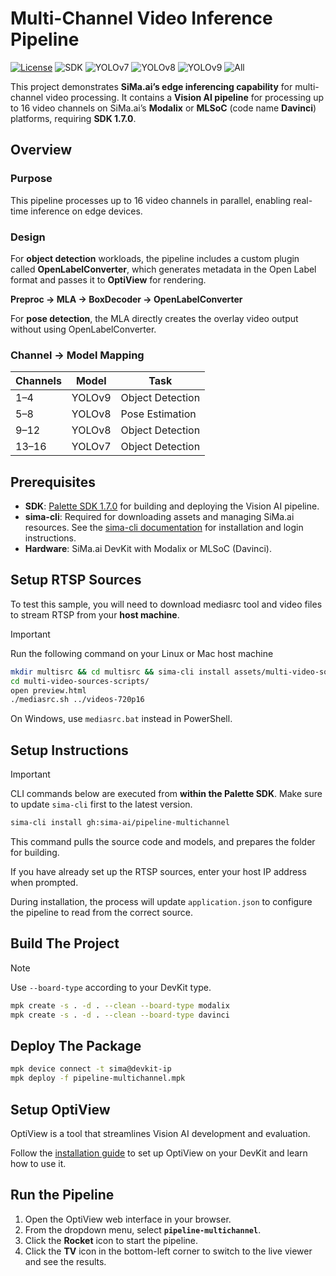 # Multi-Channel Video Inference Pipeline

[![License](https://img.shields.io/badge/License-Apache_2.0-blue.svg)](https://www.apache.org/licenses/LICENSE-2.0)
![SDK](https://img.shields.io/badge/SDK-1.7.0-green.svg)
![YOLOv7](https://img.shields.io/badge/model-YOLOv7-purple)
![YOLOv8](https://img.shields.io/badge/model-YOLOv8-teal)
![YOLOv9](https://img.shields.io/badge/model-YOLOv9-orange)
![All](https://img.shields.io/badge/DevKit-All-green)

This project demonstrates **SiMa.ai’s edge inferencing capability** for multi-channel video processing. It contains a **Vision AI pipeline** for processing up to 16 video channels on SiMa.ai’s **Modalix** or **MLSoC** (code name **Davinci**) platforms, requiring **SDK 1.7.0**.

## Overview

### Purpose
This pipeline processes up to 16 video channels in parallel, enabling real-time inference on edge devices.  

### Design
For **object detection** workloads, the pipeline includes a custom plugin called **OpenLabelConverter**, which generates metadata in the Open Label format and passes it to **OptiView** for rendering.

   **Preproc → MLA → BoxDecoder → OpenLabelConverter**

For **pose detection**, the MLA directly creates the overlay video output without using OpenLabelConverter.

### Channel → Model Mapping

| Channels   | Model   | Task              |
|------------|---------|-------------------|
| 1–4        | YOLOv9  | Object Detection  |
| 5–8        | YOLOv8  | Pose Estimation   |
| 9–12       | YOLOv8  | Object Detection  |
| 13–16      | YOLOv7  | Object Detection  |


## Prerequisites
- **SDK**: [Palette SDK 1.7.0](https://docs.sima.ai/pages/palette/installation.html) for building and deploying the Vision AI pipeline. 
- **sima-cli**: Required for downloading assets and managing SiMa.ai resources. See the [sima-cli documentation](https://docs.sima.ai/pages/sima_cli/main.html) for installation and login instructions.  
- **Hardware**: SiMa.ai DevKit with Modalix or MLSoC (Davinci).  

## Setup RTSP Sources

To test this sample, you will need to download mediasrc tool and video files to stream RTSP from your **host machine**. 

> [!IMPORTANT]
> Run the following command on your Linux or Mac host machine

```bash
mkdir multisrc && cd multisrc && sima-cli install assets/multi-video-sources
cd multi-video-sources-scripts/
open preview.html
./mediasrc.sh ../videos-720p16
```

On Windows, use `mediasrc.bat` instead in PowerShell.


## Setup Instructions

> [!IMPORTANT]
> CLI commands below are executed from **within the Palette SDK**.
> Make sure to update `sima-cli` first to the latest version.

```bash
sima-cli install gh:sima-ai/pipeline-multichannel
```

This command pulls the source code and models, and prepares the folder for building.  

If you have already set up the RTSP sources, enter your host IP address when prompted.  

During installation, the process will update `application.json` to configure the pipeline to read from the correct source.


## Build The Project

> [!NOTE]
> Use `--board-type` according to your DevKit type.

```bash
mpk create -s . -d . --clean --board-type modalix
mpk create -s . -d . --clean --board-type davinci
```

## Deploy The Package

```bash
mpk device connect -t sima@devkit-ip
mpk deploy -f pipeline-multichannel.mpk
```

## Setup OptiView

OptiView is a tool that streamlines Vision AI development and evaluation.  

Follow the [installation guide](https://docs.sima.ai/pages/optiview/install.html#devkit) to set up OptiView on your DevKit and learn how to use it.

## Run the Pipeline

1. Open the OptiView web interface in your browser.  
2. From the dropdown menu, select **`pipeline-multichannel`**.  
4. Click the **Rocket** icon to start the pipeline.  
5. Click the **TV** icon in the bottom-left corner to switch to the live viewer and see the results.  